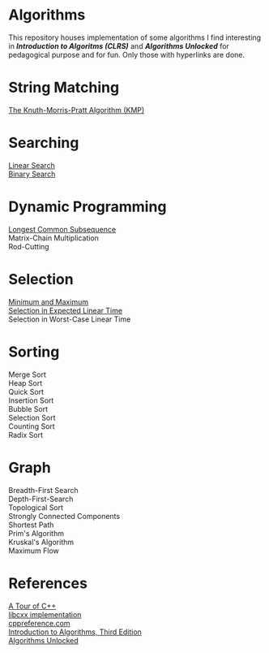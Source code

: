 # Algorithms
This repository houses implementation of some algorithms I find interesting in _**Introduction to Algoritms (CLRS)**_ and _**Algorithms Unlocked**_ for pedagogical purpose and for fun. Only those with hyperlinks are done.
# String Matching
[The Knuth-Morris-Pratt Algorithm (KMP)](string_matching/kmp.hpp#L21)  
# Searching
[Linear Search](searching/searching.hpp#L1)  
[Binary Search](searching/searching.hpp#L15)  
# Dynamic Programming
[Longest Common Subsequence](dynamic_programming/lcs.hpp#L11)  
Matrix-Chain Multiplication  
Rod-Cutting  
# Selection
[Minimum and Maximum](selection/selection.hpp#L6)  
[Selection in Expected Linear Time](selection/selection.hpp#L48)  
Selection in Worst-Case Linear Time  
# Sorting
Merge Sort  
Heap Sort  
Quick Sort  
Insertion Sort  
Bubble Sort  
Selection Sort  
Counting Sort  
Radix Sort  
# Graph
Breadth-First Search  
Depth-First-Search  
Topological Sort  
Strongly Connected Components  
Shortest Path  
Prim's Algorithm  
Kruskal's Algorithm  
Maximum Flow  
# References
[A Tour of C++](http://www.stroustrup.com/tour2.html)  
[libcxx implementation](https://github.com/llvm/llvm-project/blob/master/libcxx/include/algorithm)  
[cppreference.com](https://en.cppreference.com/w/cpp)  
[Introduction to Algorithms, Third Edition](https://mitpress.mit.edu/books/introduction-algorithms-third-edition)  
[Algorithms Unlocked](https://mitpress.mit.edu/books/algorithms-unlocked)  
